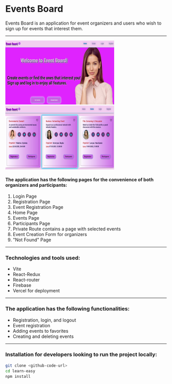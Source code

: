 # Events Board

Events Board is an application for event organizers and users who wish to sign
up for events that interest them.

---

<p>
  <img src="./src/assets/images/home.jpg" alt="Screenshot 1" width="340" height="200" style="margin-right: 10px;">
  <img src="./src/assets/images/events.jpg" alt="Screenshot 2" width="340" height="200">
</p>
    
#### The application has the following pages for the convenience of both organizers and participants:

1. Login Page
2. Registration Page
3. Event Registration Page
4. Home Page
5. Events Page
6. Participants Page
7. Private Route contains a page with selected events
8. Event Creation Form for organizers
9. "Not Found" Page

---

### Technologies and tools used:

- Vite
- React-Redux
- React-router
- Firebase
- Vercel for deployment

---

### The application has the following functionalities:

- Registration, login, and logout
- Event registration
- Adding events to favorites
- Creating and deleting events

---

### Installation for developers looking to run the project locally:

```bash
git clone <github-code-url>
cd learn-easy
npm install
```
